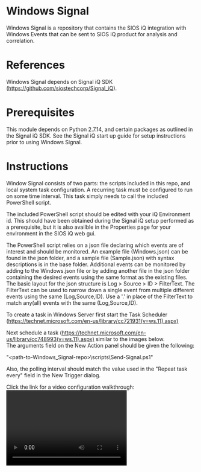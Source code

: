 # Windows Signal
Windows Signal is a repository that contains the SIOS iQ integration with Windows Events that can be sent to SIOS iQ product for analysis and correlation.

# References
Windows Signal depends on Signal iQ SDK (https://github.com/siostechcorp/Signal_iQ).

# Prerequisites
This module depends on Python 2.7.14, and certain packages as outlined in the Signal iQ SDK. See the Signal iQ start up guide for setup instructions prior to using Windows Signal.

# Instructions
Window Signal consists of two parts: the scripts included in this repo, and local system task configuration. A recurring task must be configured to run on some time interval. This task simply needs to call the included PowerShell script.

The included PowerShell script should be edited with your iQ Environment id. This should have been obtained during the Signal iQ setup performed as a prerequisite, but it is also availble in the Properties page for your environment in the SIOS iQ web gui.

The PowerShell script relies on a json file declaring which events are of interest and should be monitored. An example file (Windows.json) can be found in the json folder, and a sample file (Sample.json) with syntax descriptions is in the base folder. Additional events can be monitored by adding to the Windows.json file or by adding another file in the json folder containing the desired events using the same format as the existing files. The basic layout for the json structure is Log > Source > ID > FilterText. The FilterText can be used to narrow down a single event from multiple different events using the same (Log,Source,ID). Use a '.' in place of the FilterText to match any(all) events with the same (Log,Source,ID).

To create a task in Windows Server first start the Task Scheduler (https://technet.microsoft.com/en-us/library/cc721931(v=ws.11).aspx)  

Next schedule a task (https://technet.microsoft.com/en-us/library/cc748993(v=ws.11).aspx) similar to the images below.  
The arguments field on the New Action panel should be given the following:  

"<path-to-Windows_Signal-repo>\scripts\Send-Signal.ps1"  

Also, the polling interval should match the value used in the "Repeat task every" field in the New Trigger dialog.  

Click the link for a video configuration walkthrough:
<video width="320" height="200" controls preload> 
    <source src="../master/Windows_Signal.webm"></source> 
</video>
